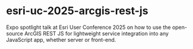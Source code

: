 # esri-uc-2025-arcgis-rest-js
Expo spotlight talk at Esri User Conference 2025 on how to use the open-source ArcGIS REST JS for lightweight service integration into any JavaScript app, whether server or front-end.
